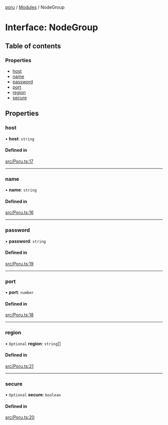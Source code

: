 [poru](../README.md) / [Modules](../modules.md) / NodeGroup

# Interface: NodeGroup

## Table of contents

### Properties

- [host](NodeGroup.md#host)
- [name](NodeGroup.md#name)
- [password](NodeGroup.md#password)
- [port](NodeGroup.md#port)
- [region](NodeGroup.md#region)
- [secure](NodeGroup.md#secure)

## Properties

### host

• **host**: `string`

#### Defined in

[src/Poru.ts:17](https://github.com/adh319/poru/blob/19920d5/src/Poru.ts#L17)

___

### name

• **name**: `string`

#### Defined in

[src/Poru.ts:16](https://github.com/adh319/poru/blob/19920d5/src/Poru.ts#L16)

___

### password

• **password**: `string`

#### Defined in

[src/Poru.ts:19](https://github.com/adh319/poru/blob/19920d5/src/Poru.ts#L19)

___

### port

• **port**: `number`

#### Defined in

[src/Poru.ts:18](https://github.com/adh319/poru/blob/19920d5/src/Poru.ts#L18)

___

### region

• `Optional` **region**: `string`[]

#### Defined in

[src/Poru.ts:21](https://github.com/adh319/poru/blob/19920d5/src/Poru.ts#L21)

___

### secure

• `Optional` **secure**: `boolean`

#### Defined in

[src/Poru.ts:20](https://github.com/adh319/poru/blob/19920d5/src/Poru.ts#L20)

